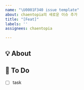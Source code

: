 ```yaml
---
name: "\U0001F340 issue template"
about: chaentopia의 새로운 이슈 추가
title: "[Feat]"
labels: ''
assignees: chaentopia

---
```


## 💡 About
<!--무엇에 관한 이슈인지 소개해주세요.-->

## 📝 To Do
- [ ] task
